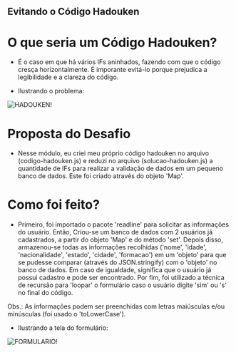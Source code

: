 ## Evitando o Código Hadouken 

# O que seria um Código Hadouken?

- É o caso em que há vários IFs aninhados, fazendo com que o código cresça horizontalmente. 
É imporante evitá-lo porque prejudica a legibilidade e a clareza do código. 

- Ilustrando o problema: 

![HADOUKEN!](https://user-images.githubusercontent.com/91624733/149679960-34c9d828-c342-4133-b1d2-7a7e474372cb.png)

# Proposta do Desafio

- Nesse módulo, eu criei meu próprio código hadouken no arquivo (codigo-hadouken.js) e reduzi 
no arquivo (solucao-hadouken.js) a quantidade de IFs para realizar a validação de dados em um
pequeno banco de dados. Este foi criado através do objeto 'Map'. 

# Como foi feito?

- Primeiro, foi importado o pacote 'readline' para solicitar as informações do usuário. Então,
Criou-se um banco de dados com 2 usuários já cadastrados, a partir do objeto 'Map' e do método 'set'. 
Depois disso, armazenou-se todas as informações recolhidas ('nome', 'idade', 'nacionalidade', 'estado',
'cidade', 'formacao') em um 'objeto' para que se pudesse comparar (através do JSON.stringify) com o 
'objeto' no banco de dados. Em caso de igualdade, significa que o usuário já possui cadastro e pode 
ser encontrado. Por fim, foi utilizado a técnica de recursão para 'loopar' o formulário caso o usuário
digite 'sim' ou 's' no final do código.

Obs.: As informações podem ser preenchidas com letras maiúsculas e/ou minúsculas (foi usado o 'toLowerCase').

- Ilustrando a tela do formulário:

![FORMULARIO!](https://user-images.githubusercontent.com/91624733/149681006-0655def3-dc5c-4af7-90fd-fb66791316fd.png)
